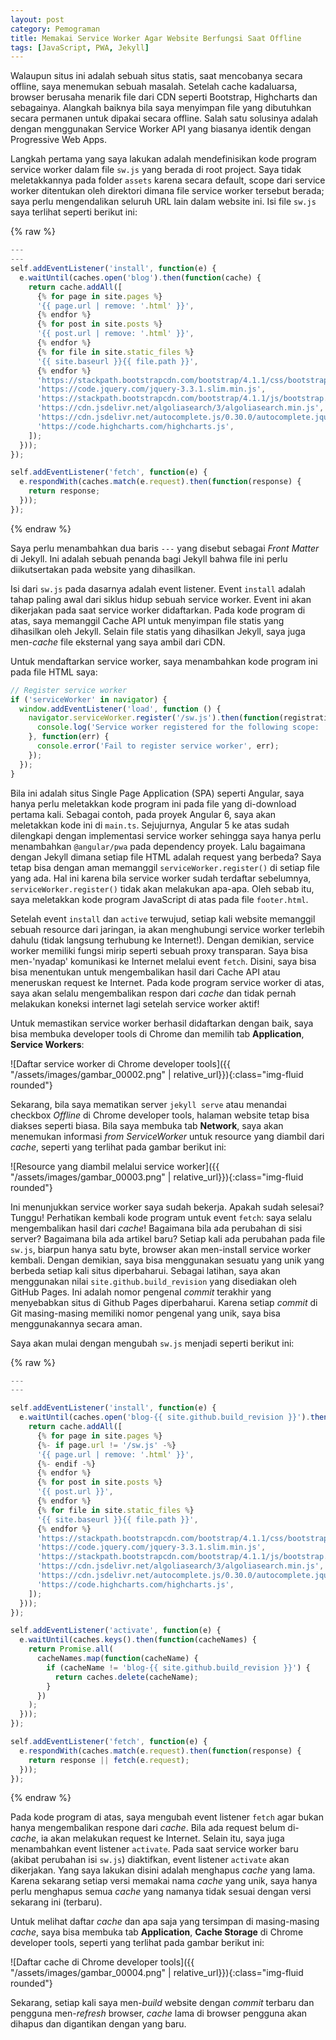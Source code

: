 ```yaml
---
layout: post
category: Pemograman
title: Memakai Service Worker Agar Website Berfungsi Saat Offline
tags: [JavaScript, PWA, Jekyll]
---
```


Walaupun situs ini adalah sebuah situs statis, saat mencobanya secara offline, saya menemukan sebuah masalah.  Setelah cache kadaluarsa, browser berusaha menarik file dari CDN seperti Bootstrap, Highcharts dan sebagainya.  Alangkah baiknya bila saya menyimpan file yang dibutuhkan secara permanen untuk dipakai secara offline.  Salah satu solusinya adalah dengan menggunakan Service Worker API yang biasanya identik dengan Progressive Web Apps.

Langkah pertama yang saya lakukan adalah mendefinisikan kode program service worker dalam file `sw.js` yang berada di root project.  Saya tidak meletakkannya pada folder `assets` karena secara default, scope dari service worker ditentukan oleh direktori dimana file service worker tersebut berada; saya perlu mengendalikan seluruh URL lain dalam website ini.  Isi file `sw.js` saya terlihat seperti berikut ini:

{% raw %}
```javascript
---
---
self.addEventListener('install', function(e) {
  e.waitUntil(caches.open('blog').then(function(cache) {
    return cache.addAll([
      {% for page in site.pages %}
      '{{ page.url | remove: '.html' }}',
      {% endfor %}
      {% for post in site.posts %}
      '{{ post.url | remove: '.html' }}',
      {% endfor %}
      {% for file in site.static_files %}
      '{{ site.baseurl }}{{ file.path }}',
      {% endfor %}                
      'https://stackpath.bootstrapcdn.com/bootstrap/4.1.1/css/bootstrap.min.css',
      'https://code.jquery.com/jquery-3.3.1.slim.min.js',
      'https://stackpath.bootstrapcdn.com/bootstrap/4.1.1/js/bootstrap.min.js',
      'https://cdn.jsdelivr.net/algoliasearch/3/algoliasearch.min.js',
      'https://cdn.jsdelivr.net/autocomplete.js/0.30.0/autocomplete.jquery.min.js',
      'https://code.highcharts.com/highcharts.js',      
    ]);
  }));
});

self.addEventListener('fetch', function(e) {
  e.respondWith(caches.match(e.request).then(function(response) { 
    return response;
  }));
});
```
{% endraw %}

Saya perlu menambahkan dua baris `---` yang disebut sebagai *Front Matter* di Jekyll.  Ini adalah sebuah penanda bagi Jekyll bahwa file ini perlu diikutsertakan pada website yang dihasilkan.

Isi dari `sw.js` pada dasarnya adalah event listener.  Event `install` adalah tahap paling awal dari siklus hidup sebuah service worker.  Event ini akan dikerjakan pada saat service worker didaftarkan.  Pada kode program di atas, saya memanggil Cache API untuk menyimpan file statis yang dihasilkan oleh Jekyll.  Selain file statis yang dihasilkan Jekyll, saya juga men-*cache* file eksternal yang saya ambil dari CDN.

Untuk mendaftarkan service worker, saya menambahkan kode program ini pada file HTML saya:

```javascript
// Register service worker
if ('serviceWorker' in navigator) {
  window.addEventListener('load', function () {
    navigator.serviceWorker.register('/sw.js').then(function(registration) {                
      console.log('Service worker registered for the following scope: ', registration.scope);
    }, function(err) {
      console.error('Fail to register service worker', err);
    });
  });
}
```

Bila ini adalah situs Single Page Application (SPA) seperti Angular, saya hanya perlu meletakkan kode program ini pada file yang di-download pertama kali.  Sebagai contoh, pada proyek Angular 6, saya akan meletakkan kode ini di `main.ts`. Sejujurnya, Angular 5 ke atas sudah dilengkapi dengan implementasi service worker sehingga saya hanya perlu menambahkan `@angular/pwa` pada dependency proyek.  Lalu bagaimana dengan Jekyll dimana setiap file HTML adalah request yang berbeda?  Saya tetap bisa dengan aman memanggil `serviceWorker.register()` di setiap file yang ada.  Hal ini karena bila service worker sudah terdaftar sebelumnya, `serviceWorker.register()` tidak akan melakukan apa-apa.  Oleh sebab itu, saya meletakkan kode program JavaScript di atas pada file `footer.html`.

Setelah event `install` dan `active` terwujud, setiap kali website memanggil sebuah resource dari jaringan, ia akan menghubungi service worker terlebih dahulu (tidak langsung terhubung ke Internet!).  Dengan demikian, service worker memiliki fungsi mirip seperti sebuah proxy transparan.  Saya bisa men-'nyadap' komunikasi ke Internet melalui event `fetch`.  Disini, saya bisa bisa menentukan untuk mengembalikan hasil dari Cache API atau meneruskan request ke Internet.  Pada kode program service worker di atas, saya akan selalu mengembalikan respon dari *cache* dan tidak pernah melakukan koneksi internet lagi setelah service worker aktif!

Untuk memastikan service worker berhasil didaftarkan dengan baik, saya bisa membuka developer tools di Chrome dan memilih tab **Application**, **Service Workers**:

![Daftar service worker di Chrome developer tools]({{ "/assets/images/gambar_00002.png" | relative_url}}){:class="img-fluid rounded"}

Sekarang, bila saya mematikan server `jekyll serve` atau menandai checkbox *Offline* di Chrome developer tools, halaman website tetap bisa diakses seperti biasa.  Bila saya membuka tab **Network**, saya akan menemukan informasi *from ServiceWorker* untuk resource yang diambil dari *cache*, seperti yang terlihat pada gambar berikut ini:

![Resource yang diambil melalui service worker]({{ "/assets/images/gambar_00003.png" | relative_url}}){:class="img-fluid rounded"}

Ini menunjukkan service worker saya sudah bekerja.  Apakah sudah selesai?  Tunggu!  Perhatikan kembali kode program untuk event `fetch`:  saya selalu mengembalikan hasil dari *cache*!  Bagaimana bila ada perubahan di sisi server?  Bagaimana bila ada artikel baru?  Setiap kali ada perubahan pada file `sw.js`, biarpun hanya satu byte, browser akan men-install service worker kembali.  Dengan demikian, saya bisa menggunakan sesuatu yang unik yang berbeda setiap kali situs diperbaharui.  Sebagai latihan, saya akan menggunakan nilai `site.github.build_revision` yang disediakan oleh GitHub Pages.  Ini adalah nomor pengenal *commit* terakhir yang menyebabkan situs di Github Pages diperbaharui.  Karena setiap *commit* di Git masing-masing memiliki nomor pengenal yang unik, saya bisa menggunakannya secara aman.

Saya akan mulai dengan mengubah `sw.js` menjadi seperti berikut ini:

{% raw %}
```javascript
---
---

self.addEventListener('install', function(e) {  
  e.waitUntil(caches.open('blog-{{ site.github.build_revision }}').then(function(cache) {
    return cache.addAll([
      {% for page in site.pages %}
      {%- if page.url != '/sw.js' -%} 
      '{{ page.url | remove: '.html' }}',
      {%- endif -%}
      {% endfor %}
      {% for post in site.posts %}      
      '{{ post.url }}',     
      {% endfor %}
      {% for file in site.static_files %}       
      '{{ site.baseurl }}{{ file.path }}',    
      {% endfor %}                
      'https://stackpath.bootstrapcdn.com/bootstrap/4.1.1/css/bootstrap.min.css',
      'https://code.jquery.com/jquery-3.3.1.slim.min.js',
      'https://stackpath.bootstrapcdn.com/bootstrap/4.1.1/js/bootstrap.min.js',
      'https://cdn.jsdelivr.net/algoliasearch/3/algoliasearch.min.js',
      'https://cdn.jsdelivr.net/autocomplete.js/0.30.0/autocomplete.jquery.min.js',
      'https://code.highcharts.com/highcharts.js',      
    ]);
  }));
});

self.addEventListener('activate', function(e) {
  e.waitUntil(caches.keys().then(function(cacheNames) {
    return Promise.all(
      cacheNames.map(function(cacheName) {
        if (cacheName != 'blog-{{ site.github.build_revision }}') {
          return caches.delete(cacheName);
        }
      })
    );
  }));
});

self.addEventListener('fetch', function(e) {
  e.respondWith(caches.match(e.request).then(function(response) {   
    return response || fetch(e.request);
  }));
});
```
{% endraw %}

Pada kode program di atas, saya mengubah event listener `fetch` agar bukan hanya mengembalikan respone dari *cache*.  Bila ada request belum di-*cache*, ia akan melakukan request ke Internet.  Selain itu, saya juga menambahkan event listener `activate`.  Pada saat service worker baru (akibat perubahan isi `sw.js`) diaktifkan, event listener `activate` akan dikerjakan.  Yang saya lakukan disini adalah menghapus *cache* yang lama.  Karena sekarang setiap versi memakai nama *cache* yang unik, saya hanya perlu menghapus semua *cache* yang namanya tidak sesuai dengan versi sekarang ini (terbaru).

Untuk melihat daftar *cache* dan apa saja yang tersimpan di masing-masing *cache*, saya bisa membuka tab **Application**, **Cache Storage** di Chrome developer tools, seperti yang terlihat pada gambar berikut ini:

![Daftar cache di Chrome developer tools]({{ "/assets/images/gambar_00004.png" | relative_url}}){:class="img-fluid rounded"}

Sekarang, setiap kali saya men-*build* website dengan *commit* terbaru dan pengguna men-*refresh* browser, *cache* lama di browser pengguna akan dihapus dan digantikan dengan yang baru.